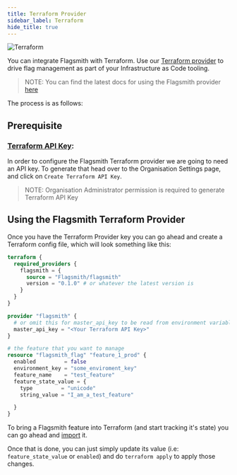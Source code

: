```yaml
---
title: Terraform Provider
sidebar_label: Terraform
hide_title: true
---
```


![Terraform](/img/integrations/terraform/terraform-logo.svg)

You can integrate Flagsmith with Terraform. Use our
[Terraform provider](https://registry.terraform.io/providers/Flagsmith/flagsmith) to drive flag management as part of
your Infrastructure as Code tooling.

> NOTE: You can find the latest docs for using the Flagsmith provider
> [here](https://registry.terraform.io/providers/Flagsmith/flagsmith/latest/docs)

The process is as follows:

## Prerequisite

### [Terraform API Key](../advanced-use/system-administration.md#terraform-api-keys-for-organisations):

In order to configure the Flagsmith Terraform provider we are going to need an API key. To generate that head over to
the Organisation Settings page, and click on `Create Terraform API Key`.

> NOTE: Organisation Administrator permission is required to generate Terraform API Key

## Using the Flagsmith Terraform Provider

Once you have the Terraform Provider key you can go ahead and create a Terraform config file, which will look something
like this:

```terraform
terraform {
  required_providers {
    flagsmith = {
      source = "Flagsmith/flagsmith"
      version = "0.1.0" # or whatever the latest version is
    }
  }
}

provider "flagsmith" {
  # or omit this for master_api_key to be read from environment variable
  master_api_key = "<Your Terraform API Key>"
}

# the feature that you want to manage
resource "flagsmith_flag" "feature_1_prod" {
  enabled         = false
  environment_key = "some_enviroment_key"
  feature_name    = "test_feature"
  feature_state_value = {
    type         = "unicode"
    string_value = "I_am_a_test_feature"

  }
}

```

To bring a Flagsmith feature into Terraform (and start tracking it's state) you can go ahead and
[import](https://registry.terraform.io/providers/Flagsmith/flagsmith/latest/docs/resources/flag#import) it.

Once that is done, you can just simply update its value (i.e: `feature_state_value` or `enabled`) and do
`terraform apply` to apply those changes.
